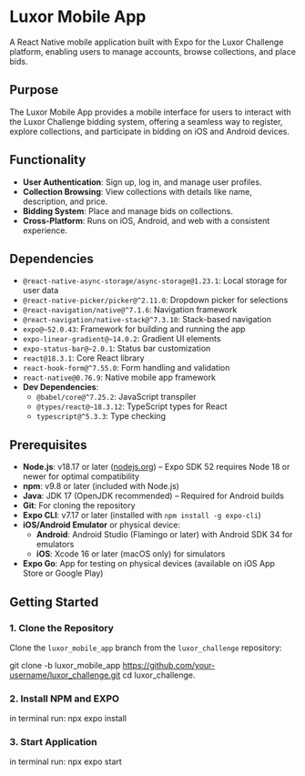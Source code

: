 # Luxor Mobile App

A React Native mobile application built with Expo for the Luxor Challenge platform, enabling users to manage accounts, browse collections, and place bids.

## Purpose
The Luxor Mobile App provides a mobile interface for users to interact with the Luxor Challenge bidding system, offering a seamless way to register, explore collections, and participate in bidding on iOS and Android devices.

## Functionality
- **User Authentication**: Sign up, log in, and manage user profiles.
- **Collection Browsing**: View collections with details like name, description, and price.
- **Bidding System**: Place and manage bids on collections.
- **Cross-Platform**: Runs on iOS, Android, and web with a consistent experience.

## Dependencies
- `@react-native-async-storage/async-storage@1.23.1`: Local storage for user data
- `@react-native-picker/picker@^2.11.0`: Dropdown picker for selections
- `@react-navigation/native@^7.1.6`: Navigation framework
- `@react-navigation/native-stack@^7.3.10`: Stack-based navigation
- `expo@~52.0.43`: Framework for building and running the app
- `expo-linear-gradient@~14.0.2`: Gradient UI elements
- `expo-status-bar@~2.0.1`: Status bar customization
- `react@18.3.1`: Core React library
- `react-hook-form@^7.55.0`: Form handling and validation
- `react-native@0.76.9`: Native mobile app framework
- **Dev Dependencies**:
  - `@babel/core@^7.25.2`: JavaScript transpiler
  - `@types/react@~18.3.12`: TypeScript types for React
  - `typescript@^5.3.3`: Type checking

## Prerequisites
- **Node.js**: v18.17 or later ([nodejs.org](https://nodejs.org/)) – Expo SDK 52 requires Node 18 or newer for optimal compatibility
- **npm**: v9.8 or later (included with Node.js)
- **Java**: JDK 17 (OpenJDK recommended) – Required for Android builds
- **Git**: For cloning the repository
- **Expo CLI**: v7.17 or later (installed with `npm install -g expo-cli`)
- **iOS/Android Emulator** or physical device:
  - **Android**: Android Studio (Flamingo or later) with Android SDK 34 for emulators
  - **iOS**: Xcode 16 or later (macOS only) for simulators
- **Expo Go**: App for testing on physical devices (available on iOS App Store or Google Play)

## Getting Started

### 1. Clone the Repository

Clone the `luxor_mobile_app` branch from the `luxor_challenge` repository:

git clone -b luxor_mobile_app https://github.com/your-username/luxor_challenge.git
cd luxor_challenge.

### 2. Install NPM and EXPO
in terminal run: npx expo install

### 3. Start Application
in terminal run: npx expo start
